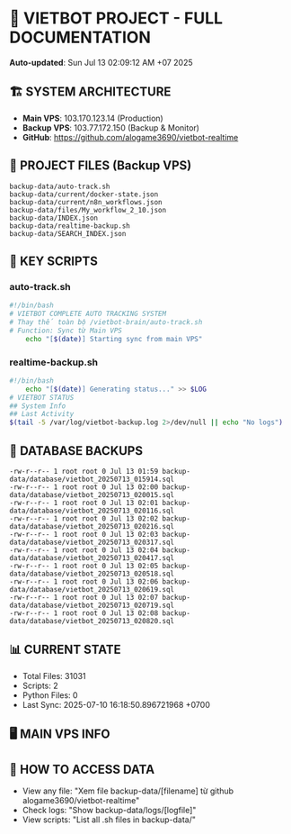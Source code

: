 # 🤖 VIETBOT PROJECT - FULL DOCUMENTATION
**Auto-updated**: Sun Jul 13 02:09:12 AM +07 2025

## 🏗️ SYSTEM ARCHITECTURE
- **Main VPS**: 103.170.123.14 (Production)
- **Backup VPS**: 103.77.172.150 (Backup & Monitor)
- **GitHub**: https://github.com/alogame3690/vietbot-realtime

## 📁 PROJECT FILES (Backup VPS)
```
backup-data/auto-track.sh
backup-data/current/docker-state.json
backup-data/current/n8n_workflows.json
backup-data/files/My_workflow_2_10.json
backup-data/INDEX.json
backup-data/realtime-backup.sh
backup-data/SEARCH_INDEX.json
```

## 🔧 KEY SCRIPTS
### auto-track.sh
```bash
#!/bin/bash
# VIETBOT COMPLETE AUTO TRACKING SYSTEM
# Thay thế toàn bộ /vietbot-brain/auto-track.sh
# Function: Sync từ Main VPS
    echo "[$(date)] Starting sync from main VPS"
```
### realtime-backup.sh
```bash
#!/bin/bash
    echo "[$(date)] Generating status..." >> $LOG
# VIETBOT STATUS
## System Info
## Last Activity
$(tail -5 /var/log/vietbot-backup.log 2>/dev/null || echo "No logs")
```

## 💾 DATABASE BACKUPS
```
-rw-r--r-- 1 root root 0 Jul 13 01:59 backup-data/database/vietbot_20250713_015914.sql
-rw-r--r-- 1 root root 0 Jul 13 02:00 backup-data/database/vietbot_20250713_020015.sql
-rw-r--r-- 1 root root 0 Jul 13 02:01 backup-data/database/vietbot_20250713_020116.sql
-rw-r--r-- 1 root root 0 Jul 13 02:02 backup-data/database/vietbot_20250713_020216.sql
-rw-r--r-- 1 root root 0 Jul 13 02:03 backup-data/database/vietbot_20250713_020317.sql
-rw-r--r-- 1 root root 0 Jul 13 02:04 backup-data/database/vietbot_20250713_020417.sql
-rw-r--r-- 1 root root 0 Jul 13 02:05 backup-data/database/vietbot_20250713_020518.sql
-rw-r--r-- 1 root root 0 Jul 13 02:06 backup-data/database/vietbot_20250713_020619.sql
-rw-r--r-- 1 root root 0 Jul 13 02:07 backup-data/database/vietbot_20250713_020719.sql
-rw-r--r-- 1 root root 0 Jul 13 02:08 backup-data/database/vietbot_20250713_020820.sql
```

## 📊 CURRENT STATE
- Total Files: 31031
- Scripts: 2
- Python Files: 0
- Last Sync: 2025-07-10 16:18:50.896721968 +0700

## 🖥️ MAIN VPS INFO


## 🚨 HOW TO ACCESS DATA
- View any file: "Xem file backup-data/[filename] từ github alogame3690/vietbot-realtime"
- Check logs: "Show backup-data/logs/[logfile]"
- View scripts: "List all .sh files in backup-data/"
